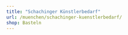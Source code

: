 ```yaml
---
title: "Schachinger Künstlerbedarf"
url: /muenchen/schachinger-kuenstlerbedarf/
shop: Basteln
---
```

